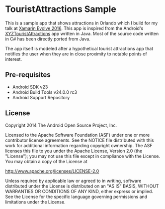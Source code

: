 


TouristAttractions Sample
===================================
This is a sample app that shows attractions in Orlando which I build for my talk at [Xamarin Evolve 2016](https://evolve.xamarin.com/). This app is inspired from the Android's [XYZTouristAttractions](https://github.com/googlesamples/android-XYZTouristAttractions) app written in Java. Most of the source code written in C# has been directly ported from Java. 

The app itself is modeled after a hypothetical tourist attractions app that notifies the user when they are in close proximity to
notable points of interest.

Pre-requisites
--------------

- Android SDK v23
- Android Build Tools v24.0.0 rc3
- Android Support Repository

License
-------

Copyright 2014 The Android Open Source Project, Inc.

Licensed to the Apache Software Foundation (ASF) under one or more contributor
license agreements.  See the NOTICE file distributed with this work for
additional information regarding copyright ownership.  The ASF licenses this
file to you under the Apache License, Version 2.0 (the "License"); you may not
use this file except in compliance with the License.  You may obtain a copy of
the License at

http://www.apache.org/licenses/LICENSE-2.0

Unless required by applicable law or agreed to in writing, software
distributed under the License is distributed on an "AS IS" BASIS, WITHOUT
WARRANTIES OR CONDITIONS OF ANY KIND, either express or implied.  See the
License for the specific language governing permissions and limitations under
the License.
